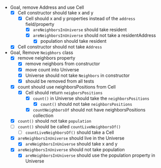 - Goal, remove Address and use Cell
  - [X] Cell constructor should take x and y
    - [X] Cell should x and y properties instead of the `address` field/property
      - [X] `areNeighborsInUniverse` should take resident 
      - [X] `areNeighborsInUniverse` should not take a residentAddress
        - [X] population should take resident
  - [X] Cell constructor should not take `Address`

- Goal, Remove `Neigbhors` class
  - [X] remove neighbors property
    - [X] remove neighbors from constructor
    - [X] move count into Universe
    - [X] Universe should not take `Neighbors` in constructor
    - [X] should be removed from all tests
  - [X] count should use neighborsPositions from Cell 
    - [X] Cell should return `neigborsPositions`
      - [X] `count()` in Universe should take the `neighborsPositions`
        - [X] `count()` should not take `neighborsPositions`
      - [X] `countNeighborsOf` should not have neighborsPositions collection
  - [X] `count()` should not take `population`
  - [ ] `count()` should be called `countLiveNeighborsOf()`
    - [ ] `countLiveNeighborsOf()` should take a Cell
  - [X] `areNeighborsInUniverse` should live in the Universe
    - [X] `areNeighborsInUniverse` should take x and y
  - [X] `areNeighborsInUniverse` should not take population
    - [X] `areNeighborsInUniverse` should use the population property in Universe
